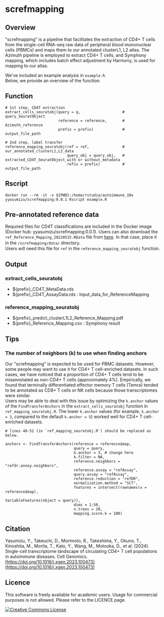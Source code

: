 # screfmapping


## Overview

"screfmapping" is a pipeline that facilitates the extraction of CD4+ T cells from the single-cell RNA-seq raw data of peripheral blood mononuclear cells (PBMCs) and maps them to our annotated clusterL1, L2 atlas. The Azimuth pipeline is employed to extract CD4+ T cells, and Symphony mapping, which includes batch effect adjustment by Harmony, is used for mapping to our atlas.

We've included an example analysis in `example.R`.  
Below, we provide an overview of the function.


## Function

```
# 1st step, CD4T extraction
extract_cells_seuratobj(query = q,                   # query_SeuratObject
                        reference = reference,       # Azimuth_reference
                        prefix = prefix)             # output_file_path

# 2nd step, label transfer
reference_mapping_seuratobj(ref = ref,               # our_annotated_clusterL1,L2_data
                            query_obj = query_obj,   # extracted_CD4T_SeuratObject_with or without_metadata
                            refix = prefix)          # output_file_path
```

## Rscript

```
docker run --rm -it -v ${PWD}:/home/rstudio/autoimmune_10x  yyasumizu/screfmapping:0.0.1 Rscript example.R
```
  
## Pre-annotated reference data
Required files for CD4T classifications are included in the Docker image (Docker hub: yyasumizu/screfmapping:0.0.1). Users can also download the `ref_Reference_Mapping_20220525.RData` file from [here](https://doi.org/10.6084/m9.figshare.25052648). In that case, place it in the `/screfmapping/data/` directory.　  
Users will need this file for `ref` in the `reference_mapping_seuratobj` function.

## Output
### extract_cells_seuratobj
- ${prefix}_CD4T_MetaData.rds
- ${prefix}_CD4T_AssayData.rds : Input_data_for_ReferenceMapping

### reference_mapping_seuratobj
- ${prefix}_predict_clusterL1L2_Reference_Mapping.pdf
- ${prefix}_Reference_Mapping.csv : Symphony result


## Tips
### The number of neighbors (k) to use when finding anchors

Our "screfmapping" is expected to be used for PBMC datasets. However, some people may want to use it for CD4+ T cell-enriched datasets. In such cases, we have noticed that a proportion of CD4+ T cells tend to be misannotated as non-CD4+ T cells (approximately 4%). Empirically, we found that terminally differentiated effector memory T cells (Temra) tended to be annotated as CD8+ T cells or NK cells because those transcriptomes were similar.  
Users may be able to deal with this issue by optimizing the `k.anchor` values of the `FindTransferAnchors` in the `extract_cells_seuratobj` function in `ref_mapping_seuratobj.R`. The lower `k.anchor` values (for example, `k.anchor = 3`, compared to the default `k.anchor = 5`) worked well for CD4+ T cell-enriched datasets.

```
# lines 40-52 (in `ref_mapping_seuratobj.R`) should be replaced as below.

anchors <- FindTransferAnchors(reference = reference$map,
                               query = query,
                               k.anchor = 3, # change here
                               k.filter = NA,
                               reference.neighbors = "refdr.annoy.neighbors",
                               reference.assay = "refAssay",
                               query.assay = "refAssay",
                               reference.reduction = "refDR",
                               normalization.method = "SCT",
                               features = intersect(rownames(x = reference$map),
                                                    VariableFeatures(object = query)),
                               dims = 1:50,
                               n.trees = 20,
                               mapping.score.k = 100)
```

## Citation

Yasumizu, Y., Takeuchi, D., Morimoto, R., Takeshima, Y., Okuno, T., Kinoshita, M., Morita, T., Kato, Y., Wang, M., Motooka, D., et al. (2024). Single-cell transcriptome landscape of circulating CD4+ T cell populations in autoimmune diseases. Cell Genomics.  
[https://doi.org/10.1016/j.xgen.2023.100473](https://doi.org/10.1016/j.xgen.2023.100473)

## Licence

This software is freely available for academic users. Usage for commercial purposes is not allowed. Please refer to the LICENCE page.

<a rel="license" href="http://creativecommons.org/licenses/by-nc/4.0/"><img alt="Creative Commons License" style="border-width:0" src="https://i.creativecommons.org/l/by-nc/4.0/88x31.png" /></a>
